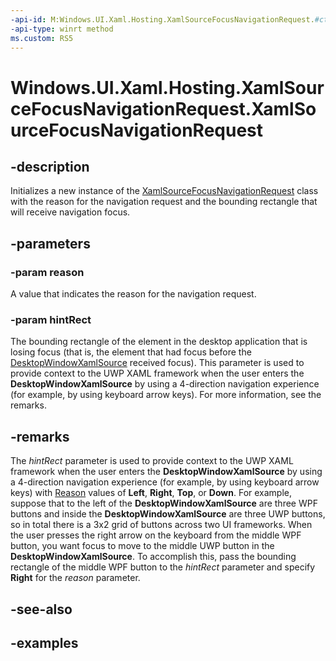 ```yaml
---
-api-id: M:Windows.UI.Xaml.Hosting.XamlSourceFocusNavigationRequest.#ctor(Windows.UI.Xaml.Hosting.XamlSourceFocusNavigationReason,Windows.Foundation.Rect)
-api-type: winrt method
ms.custom: RS5
---
```


<!-- Method syntax.
public XamlSourceFocusNavigationRequest.XamlSourceFocusNavigationRequest(XamlSourceFocusNavigationReason reason, Rect hintRect)
-->

# Windows.UI.Xaml.Hosting.XamlSourceFocusNavigationRequest.XamlSourceFocusNavigationRequest

## -description
Initializes a new instance of the [XamlSourceFocusNavigationRequest](xamlsourcefocusnavigationrequest.md) class with the reason for the navigation request and the bounding rectangle that will receive navigation focus.


## -parameters
### -param reason
A value that indicates the reason for the navigation request.

### -param hintRect
The bounding rectangle of the element in the desktop application that is losing focus (that is, the element that had focus before the [DesktopWindowXamlSource](desktopwindowxamlsource.md) received focus). This parameter is used to provide context to the UWP XAML framework when the user enters the **DesktopWindowXamlSource** by using a 4-direction navigation experience (for example, by using keyboard arrow keys). For more information, see the remarks.

## -remarks
The *hintRect* parameter is used to provide context to the UWP XAML framework when the user enters the **DesktopWindowXamlSource** by using a 4-direction navigation experience (for example, by using keyboard arrow keys) with [Reason](xamlsourcefocusnavigationrequest_reason.md) values of **Left**, **Right**, **Top**, or **Down**. For example, suppose that to the left of the **DesktopWindowXamlSource** are three WPF buttons and inside the **DesktopWindowXamlSource** are three UWP buttons, so in total there is a 3x2 grid of buttons across two UI frameworks. When the user presses the right arrow on the keyboard from the middle WPF button, you want focus to move to the middle UWP button in the **DesktopWindowXamlSource**. To accomplish this, pass the bounding rectangle of the middle WPF button to the *hintRect* parameter and specify **Right** for the *reason* parameter.

## -see-also

## -examples
